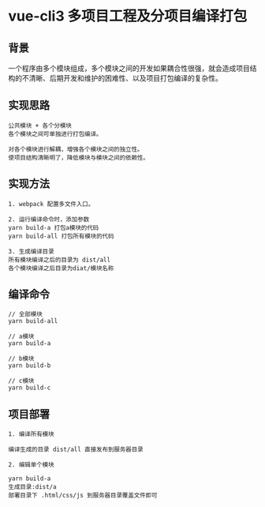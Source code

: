 # vue-cli3 多项目工程及分项目编译打包

## 背景
一个程序由多个模块组成，多个模块之间的开发如果耦合性很强，就会造成项目结构的不清晰、后期开发和维护的困难性、以及项目打包编译的复杂性。

## 实现思路
```
公共模块 + 各个分模块
各个模块之间可单独进行打包编译。

对各个模块进行解耦，增强各个模块之间的独立性。
使项目结构清晰明了，降低模块与模块之间的依赖性。
```

## 实现方法
```
1. webpack 配置多文件入口。

2. 运行编译命令时，添加参数
yarn build-a 打包a模块的代码
yarn build-all 打包所有模块的代码

3. 生成编译目录
所有模块编译之后的目录为 dist/all 
各个模块编译之后目录为diat/模块名称
```

## 编译命令
```
// 全部模块
yarn build-all

// a模块
yarn build-a

// b模块
yarn build-b

// c模块
yarn build-c
```
## 项目部署

```
1. 编译所有模块

编译生成的目录 dist/all 直接发布到服务器目录

2. 编辑单个模块

yarn build-a
生成目录:dist/a
部署目录下 .html/css/js 到服务器目录覆盖文件即可
```